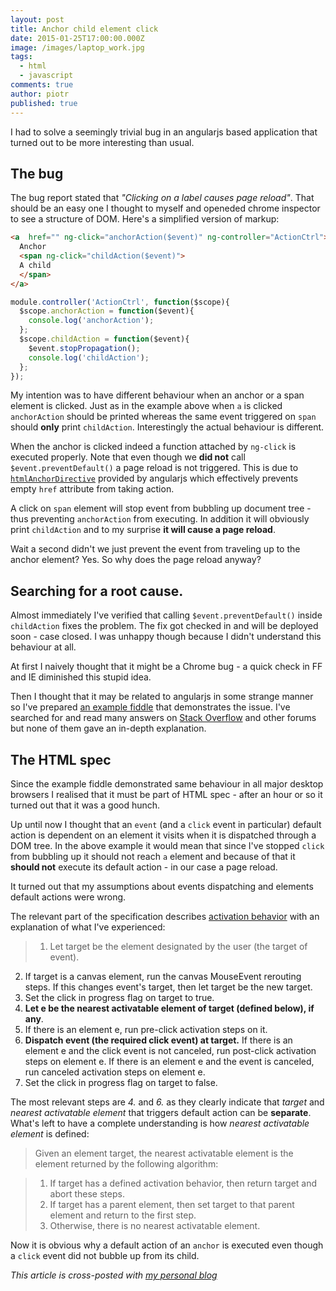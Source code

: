 ```yaml
---
layout: post
title: Anchor child element click
date: 2015-01-25T17:00:00.000Z
image: /images/laptop_work.jpg
tags:
  - html
  - javascript
comments: true
author: piotr
published: true
---
```


I had to solve a seemingly trivial bug in an angularjs based application that turned out to be more interesting than usual.

## The bug

The bug report stated that *"Clicking on a label causes page reload"*. That should be an easy one I thought to myself and openeded chrome inspector to see a structure of DOM. Here's a simplified version of markup:

```html
<a  href="" ng-click="anchorAction($event)" ng-controller="ActionCtrl">
  Anchor
  <span ng-click="childAction($event)">
  A child
  </span>
</a>
```

```javascript
module.controller('ActionCtrl', function($scope){
  $scope.anchorAction = function($event){
    console.log('anchorAction');
  };
  $scope.childAction = function($event){
    $event.stopPropagation();
    console.log('childAction');
  };
});
```

My intention was to have different behaviour when an anchor or a span element is clicked. Just as in the example above when `a` is clicked `anchorAction` should be printed whereas the same event triggered on `span` should **only** print `childAction`.
Interestingly the actual behaviour is different.

When the anchor is clicked indeed a function attached by `ng-click` is executed properly. Note that even though we **did not** call `$event.preventDefault()` a page reload is not triggered. This is due to [`htmlAnchorDirective`](https://github.com/angular/angular.js/blob/master/src/ng/directive/a.js) provided by angularjs which effectively prevents empty `href` attribute from taking action.

A click on `span` element will stop event from bubbling up document tree - thus preventing `anchorAction` from executing. In addition it will obviously print `childAction` and to my surprise **it will cause a page reload**.

Wait a second didn't we just prevent the event from traveling up to the anchor element? Yes. So why does the page reload anyway?

## Searching for a root cause.

Almost immediately I've verified that calling `$event.preventDefault()` inside `childAction` fixes the problem. The fix got checked in and will be deployed soon - case closed. I was unhappy though because I didn't understand this behaviour at all.

At first I naively thought that it might be a Chrome bug - a quick check in FF and IE diminished this stupid idea.

Then I thought that it may be related to angularjs in some strange manner so I've prepared [an example fiddle](http://jsfiddle.net/83ov5tgm/4/) that demonstrates the issue. I've searched for and read many answers on [Stack Overflow](http://stackoverflow.com/) and other forums but none of them gave an in-depth explanation.

## The HTML spec

Since the example fiddle demonstrated same behaviour in all major desktop browsers I realised that it must be part of HTML spec - after an hour or so it turned out that it was a good  hunch.

Up until now I thought that an `event` (and a `click` event in particular) default action is dependent on an element it visits when it is dispatched through a DOM tree. In the above example it would mean that since I've stopped `click` from bubbling up it should not reach `a` element and because of that it **should not** execute its default action - in our case a page reload.

It turned out that my assumptions about events dispatching and elements default actions were wrong.

The relevant part of the specification describes [activation behavior](http://www.w3.org/html/wg/drafts/html/master/editing.html#activation) with an explanation of what I've experienced:

> 1. Let target be the element designated by the user (the target of event).
2. If target is a canvas element, run the canvas MouseEvent rerouting steps. If this changes event's target, then let target be the new target.
3. Set the click in progress flag on target to true.
4. **Let e be the nearest activatable element of target (defined below), if any**.
5. If there is an element e, run pre-click activation steps on it.
6. **Dispatch event (the required click event) at target.**
If there is an element e and the click event is not canceled, run post-click activation steps on element e.
If there is an element e and the event is canceled, run canceled activation steps on element e.
7. Set the click in progress flag on target to false.

The most relevant steps are *4.* and *6.* as they clearly indicate that *target* and *nearest activatable element* that triggers default action can be **separate**. What's left to have a complete understanding is how *nearest activatable element* is defined:

> Given an element target, the nearest activatable element is the element returned by the following algorithm:

> 1. If target has a defined activation behavior, then return target and abort these steps.
> 2. If target has a parent element, then set target to that parent element and return to the first step.
> 3. Otherwise, there is no nearest activatable element.

Now it is obvious why a default action of an `anchor` is executed even though a `click` event did not bubble up from its child.

*This article is cross-posted with [my personal blog](http://miensol.pl)*
